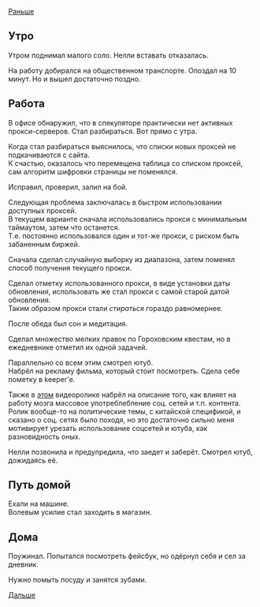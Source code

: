 [Раньше](2020.01.22.md)  
## Утро
Утром поднимал малого соло. Нелли вставать отказалась.

На работу добирался на общественном транспорте. Опоздал на 10 минут. Но и вышел достаточно поздно.
## Работа
В офисе обнаружил, что в спекуляторе практически нет активных прокси-серверов. Стал разбираться. Вот прямо с утра.

Когда стал разбираться выяснилось, что списки новых проксей не подкачиваются с сайта.  
К счастью, оказалось что перемещена таблица со списком проксей, сам алгоритм шифровки страницы не поменялся.

Исправил, проверил, залил на бой.

Следующая проблема заключалась в быстром использовании доступных проксей.  
В текущем варианте сначала использовались прокси с минимальным таймаутом, затем что останется.  
Т.е. постоянно использовался один и тот-же прокси, с риском быть забаненным биржей.

Сначала сделал случайную выборку из диапазона, затем поменял способ получения текущего прокси.

Сделал отметку использованного прокси, в виде установки даты обновления, использовать же стал прокси с самой старой датой обновления.  
Таким образом прокси стали *стираться* гораздо равномернее.

После обеда был сон и медитация.

Сделал множество мелких правок по Гороховским квестам, но в ежедневнике отметил их одной задачей.

Параллельно со всем этим смотрел ютуб.  
Набрёл на рекламу фильма, который стоит посмотреть. Сдела себе пометку в keeper'е.

Также в [этом](https://youtu.be/nFtxEleQTDQ?list=PL_tmguhpS2HWY9ZPKNRiSuqAVxxsbqvzH&t=3139) видеоролике набрёл на описание того, как влияет на работу мозга массовое употреблебление соц. сетей и т.п. контента.  
Ролик вообще-то на политические темы, с китайской спецификой, и сказано о соц. сетях было походя, но это достаточно сильно меня мотивирует урезать использование соцсетей и ютуба, как разновидность оных.

Нелли позвонила и предупредила, что заедет и заберёт. Смотрел ютуб, дожидаясь её.
## Путь домой
Ехали на машине.  
Волевым усилие стал заходить в магазин.
## Дома
Поужинал. Попытался посмотреть фейсбук, но одёрнул себя и сел за дневник.

Нужно помыть посуду и занятся зубами.

[Дальше](2020.01.22.md)